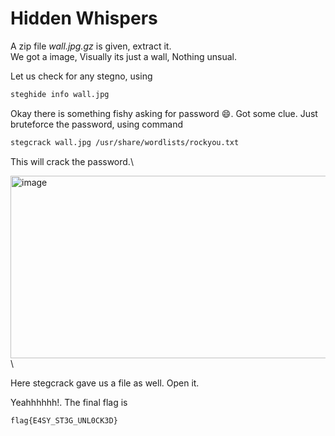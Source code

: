 # Hidden Whispers

A zip file *wall.jpg.gz* is given, extract it.\
We got a image, Visually its just a wall, Nothing unsual.

Let us check for any stegno, using 

```bash
steghide info wall.jpg
```

Okay there is something fishy asking for password 😄. Got some clue.
Just bruteforce the password, using command

```bash
stegcrack wall.jpg /usr/share/wordlists/rockyou.txt
```
This will crack the password.\

<img width="798" height="292" alt="image" src="https://github.com/user-attachments/assets/3952fd6e-ccf7-4db6-bdc1-7a25653264b7" />\

Here stegcrack gave us a file as well. Open it.

Yeahhhhhh!. The final flag is

```bash
flag{E4SY_ST3G_UNL0CK3D}
```
